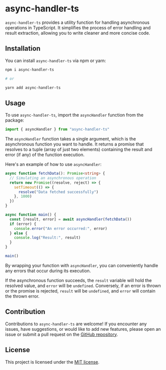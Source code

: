 # async-handler-ts

`async-handler-ts` provides a utility function for handling asynchronous operations in TypeScript. It simplifies the process of error handling and result extraction, allowing you to write cleaner and more concise code.

## Installation

You can install `async-handler-ts` via npm or yarn:

```bash
npm i async-handler-ts

# or

yarn add async-handler-ts
```

## Usage

To use `async-handler-ts`, import the `asyncHandler` function from the package:

```typescript
import { asyncHandler } from "async-handler-ts"
```

The `asyncHandler` function takes a single argument, which is the asynchronous function you want to handle. It returns a promise that resolves to a tuple (array of just two elements) containing the result and error (if any) of the function execution.

Here's an example of how to use `asyncHandler`:

```typescript
async function fetchData(): Promise<string> {
  // Simulating an asynchronous operation
  return new Promise((resolve, reject) => {
    setTimeout(() => {
      resolve("Data fetched successfully")
    }, 1000)
  })
}

async function main() {
  const [result, error] = await asyncHandler(fetchData())
  if (error) {
    console.error("An error occurred:", error)
  } else {
    console.log("Result:", result)
  }
}

main()
```

By wrapping your function with `asyncHandler`, you can conveniently handle any errors that occur during its execution. 

If the asynchronous function succeeds, the `result` variable will hold the resolved value, and `error` will be `undefined`. Conversely, if an error is thrown or the promise is rejected, `result` will be `undefined`, and `error` will contain the thrown error.

## Contribution

Contributions to `async-handler-ts` are welcome! If you encounter any issues, have suggestions, or would like to add new features, please open an issue or submit a pull request on the [GitHub repository](https://github.com/DevOsamaIslam/async-handler-ts).

## License

This project is licensed under the [MIT license](https://github.com/DevOsamaIslam/async-handler-ts/blob/master/LICENSE).
